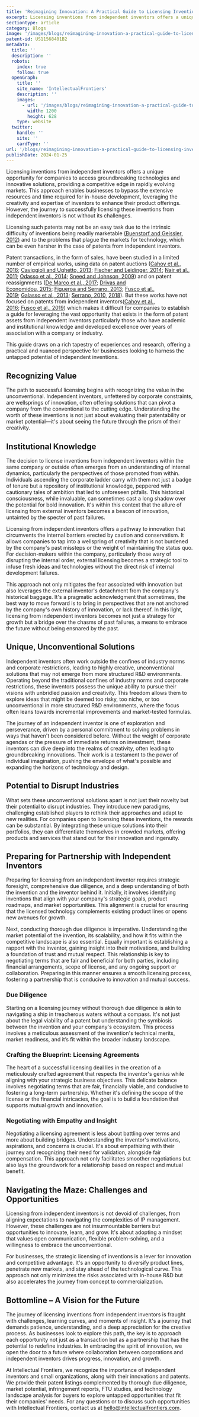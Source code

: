 ```yaml
---
title: 'Reimagining Innovation: A Practical Guide to Licensing Inventions from Independent Inventors'
excerpt: Licensing inventions from independent inventors offers a unique opportunity for companies to access groundbreaking technologies and innovative solutions, providing a competitive edge in rapidly evolving markets.
sectiontype: article
category: Blogs
image: '/images/blogs/reimagining-innovation-a-practical-guide-to-licensing-inventions-from-independent-inventors.webp'
patent-id: US11568401B2
metadata:
  title: ''
  description: ''
  robots:
    index: true
    follow: true
  openGraph:
    title: ''
    site_name: 'IntellectualFrontiers'
    description: ''
    images:
      - url: '/images/blogs/reimagining-innovation-a-practical-guide-to-licensing-inventions-from-independent-inventors.webp'
        width: 1200
        height: 628
    type: website
  twitter:
    handle: ''
    site: ''
    cardType: ''
url: '/blogs/reimagining-innovation-a-practical-guide-to-licensing-inventions-from-independent-inventors/'
publishDate: 2024-01-25
---
```


Licensing inventions from independent inventors offers a unique opportunity for companies to access groundbreaking technologies and innovative solutions, providing a competitive edge in rapidly evolving markets. This approach enables businesses to bypass the extensive resources and time required for in-house development, leveraging the creativity and expertise of inventors to enhance their product offerings. However, the journey to successfully licensing these inventions from independent inventors is not without its challenges.

Licensing such patents may not be an easy task due to the intrinsic difficulty of inventions being readily marketable [(Buenstorf and Geissler, 2012)](https://www.sciencedirect.com/science/article/pii/S0040162520310155#bib0015) and to the problems that plague the markets for technology, which can be even harsher in the case of patents from independent inventors.

Patent transactions, in the form of sales, have been studied in a limited number of empirical works, using data on patent auctions ([Cahoy et al., 2016](https://www.sciencedirect.com/science/article/pii/S0040162520310155#bib0016); [Caviggioli and Ughetto, 2013](https://www.sciencedirect.com/science/article/pii/S0040162520310155#bib0017); [Fischer and Leidinger, 2014](https://www.sciencedirect.com/science/article/pii/S0040162520310155#bib0038); [Nair et al., 2011](https://www.sciencedirect.com/science/article/pii/S0040162520310155#bib0086); [Odasso et al., 2014](https://www.sciencedirect.com/science/article/pii/S0040162520310155#bib0087); [Sneed and Johnson, 2009](https://www.sciencedirect.com/science/article/pii/S0040162520310155#bib0103)) and on patent reassignments ([De Marco et al., 2017](https://www.sciencedirect.com/science/article/pii/S0040162520310155#bib0023); [Drivas and Economidou, 2015](https://www.sciencedirect.com/science/article/pii/S0040162520310155#bib0026); [Figueroa and Serrano, 2013](https://www.sciencedirect.com/science/article/pii/S0040162520310155#bib0035); [Fusco et al., 2019](https://www.sciencedirect.com/science/article/pii/S0040162520310155#bib0040); [Galasso et al., 2013](https://www.sciencedirect.com/science/article/pii/S0040162520310155#bib0041); [Serrano, 2010](https://www.sciencedirect.com/science/article/pii/S0040162520310155#bib0099), [2018](https://www.sciencedirect.com/science/article/pii/S0040162520310155#bib0100)). But these works have not focused on patents from independent inventors([Cahoy et al., 2016](https://www.sciencedirect.com/science/article/pii/S0040162520310155#bib0016); [Fusco et al., 2019](https://www.sciencedirect.com/science/article/pii/S0040162520310155#bib0040)) which makes it difficult for companies to establish a guide for leveraging the vast opportunity that exists in the form of patent assets from independent inventors particularly those who have academic and institutional knowledge and developed excellence over years of association with a company or industry.

This guide draws on a rich tapestry of experiences and research, offering a practical and nuanced perspective for businesses looking to harness the untapped potential of independent inventions.

## Recognizing Value

The path to successful licensing begins with recognizing the value in the unconventional. Independent inventors, unfettered by corporate constraints, are wellsprings of innovation, often offering solutions that can pivot a company from the conventional to the cutting edge. Understanding the worth of these inventions is not just about evaluating their patentability or market potential—it's about seeing the future through the prism of their creativity.

## Institutional Knowledge

The decision to license inventions from independent inventors within the same company or outside often emerges from an understanding of internal dynamics, particularly the perspectives of those promoted from within. Individuals ascending the corporate ladder carry with them not just a badge of tenure but a repository of institutional knowledge, peppered with cautionary tales of ambition that led to unforeseen pitfalls. This historical consciousness, while invaluable, can sometimes cast a long shadow over the potential for bold innovation. It's within this context that the allure of licensing from external inventors becomes a beacon of innovation, untainted by the specter of past failures.

Licensing from independent inventors offers a pathway to innovation that circumvents the internal barriers erected by caution and conservatism. It allows companies to tap into a wellspring of creativity that is not burdened by the company's past missteps or the weight of maintaining the status quo. For decision-makers within the company, particularly those wary of disrupting the internal order, external licensing becomes a strategic tool to infuse fresh ideas and technologies without the direct risk of internal development failures.

This approach not only mitigates the fear associated with innovation but also leverages the external inventor's detachment from the company's historical baggage. It's a pragmatic acknowledgment that sometimes, the best way to move forward is to bring in perspectives that are not anchored by the company's own history of innovation, or lack thereof. In this light, licensing from independent inventors becomes not just a strategy for growth but a bridge over the chasms of past failures, a means to embrace the future without being ensnared by the past.

## Unique, Unconventional Solutions

Independent inventors often work outside the confines of industry norms and corporate restrictions, leading to highly creative, unconventional solutions that may not emerge from more structured R&D environments. Operating beyond the traditional confines of industry norms and corporate restrictions, these inventors possess the unique ability to pursue their visions with unbridled passion and creativity. This freedom allows them to explore ideas that might be deemed too risky, too niche, or too unconventional in more structured R&D environments, where the focus often leans towards incremental improvements and market-tested formulas.

The journey of an independent inventor is one of exploration and perseverance, driven by a personal commitment to solving problems in ways that haven't been considered before. Without the weight of corporate agendas or the pressure of immediate returns on investment, these inventors can dive deep into the realms of creativity, often leading to groundbreaking innovations. Their work is a testament to the power of individual imagination, pushing the envelope of what's possible and expanding the horizons of technology and design.

## Potential to Disrupt Industries

What sets these unconventional solutions apart is not just their novelty but their potential to disrupt industries. They introduce new paradigms, challenging established players to rethink their approaches and adapt to new realities. For companies open to licensing these inventions, the rewards can be substantial. By integrating these unique solutions into their portfolios, they can differentiate themselves in crowded markets, offering products and services that stand out for their innovation and ingenuity.

## Preparing for Partnership with Independent Inventors

Preparing for licensing from an independent inventor requires strategic foresight, comprehensive due diligence, and a deep understanding of both the invention and the inventor behind it. Initially, it involves identifying inventions that align with your company's strategic goals, product roadmaps, and market opportunities. This alignment is crucial for ensuring that the licensed technology complements existing product lines or opens new avenues for growth.

Next, conducting thorough due diligence is imperative. Understanding the market potential of the invention, its scalability, and how it fits within the competitive landscape is also essential. Equally important is establishing a rapport with the inventor, gaining insight into their motivations, and building a foundation of trust and mutual respect. This relationship is key to negotiating terms that are fair and beneficial for both parties, including financial arrangements, scope of license, and any ongoing support or collaboration. Preparing in this manner ensures a smooth licensing process, fostering a partnership that is conducive to innovation and mutual success.

### Due Diligence

Starting on a licensing journey without thorough due diligence is akin to navigating a ship in treacherous waters without a compass. It's not just about the legal viability of a patent but understanding the symbiosis between the invention and your company's ecosystem. This process involves a meticulous assessment of the invention's technical merits, market readiness, and it’s fit within the broader industry landscape.

### Crafting the Blueprint: Licensing Agreements

The heart of a successful licensing deal lies in the creation of a meticulously crafted agreement that respects the inventor's genius while aligning with your strategic business objectives. This delicate balance involves negotiating terms that are fair, financially viable, and conducive to fostering a long-term partnership. Whether it's defining the scope of the license or the financial intricacies, the goal is to build a foundation that supports mutual growth and innovation.

### Negotiating with Empathy and Insight

Negotiating a licensing agreement is less about battling over terms and more about building bridges. Understanding the inventor's motivations, aspirations, and concerns is crucial. It's about empathizing with their journey and recognizing their need for validation, alongside fair compensation. This approach not only facilitates smoother negotiations but also lays the groundwork for a relationship based on respect and mutual benefit.

## Navigating the Maze: Challenges and Opportunities

Licensing from independent inventors is not devoid of challenges, from aligning expectations to navigating the complexities of IP management. However, these challenges are not insurmountable barriers but opportunities to innovate, learn, and grow. It's about adopting a mindset that values open communication, flexible problem-solving, and a willingness to embrace the unconventional.

For businesses, the strategic licensing of inventions is a lever for innovation and competitive advantage. It's an opportunity to diversify product lines, penetrate new markets, and stay ahead of the technological curve. This approach not only minimizes the risks associated with in-house R&D but also accelerates the journey from concept to commercialization.

## Bottomline – A Vision for the Future

The journey of licensing inventions from independent inventors is fraught with challenges, learning curves, and moments of insight. It's a journey that demands patience, understanding, and a deep appreciation for the creative process. As businesses look to explore this path, the key is to approach each opportunity not just as a transaction but as a partnership that has the potential to redefine industries. In embracing the spirit of innovation, we open the door to a future where collaboration between corporations and independent inventors drives progress, innovation, and growth.

At Intellectual Frontiers, we recognize the importance of independent inventors and small organizations, along with their innovations and patents. We provide their patent listings complemented by thorough due diligence, market potential, infringement reports, FTU studies, and technology landscape analysis for buyers to explore untapped opportunities that fit their companies' needs. For any questions or to discuss such opportunities with Intellectual Frontiers, contact us at <hello@intellectualfrontiers.com>.
